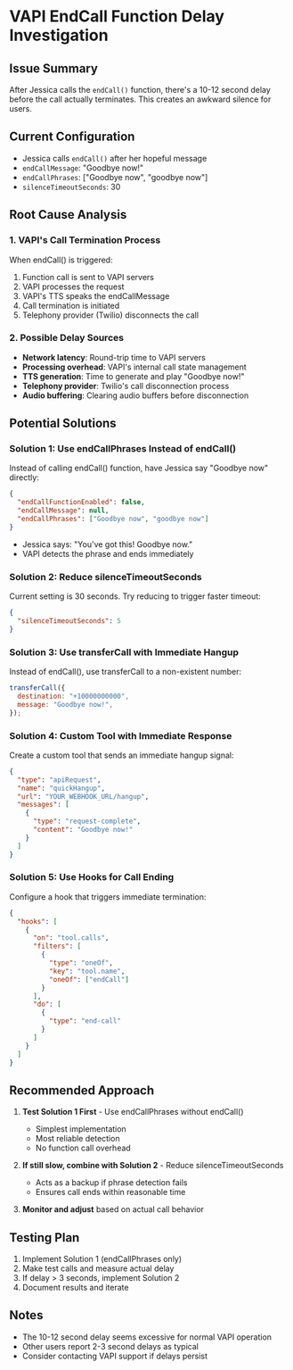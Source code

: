 # VAPI EndCall Function Delay Investigation

## Issue Summary

After Jessica calls the `endCall()` function, there's a 10-12 second delay before the call actually terminates. This creates an awkward silence for users.

## Current Configuration

- Jessica calls `endCall()` after her hopeful message
- `endCallMessage`: "Goodbye now!"
- `endCallPhrases`: ["Goodbye now", "goodbye now"]
- `silenceTimeoutSeconds`: 30

## Root Cause Analysis

### 1. VAPI's Call Termination Process

When endCall() is triggered:

1. Function call is sent to VAPI servers
2. VAPI processes the request
3. VAPI's TTS speaks the endCallMessage
4. Call termination is initiated
5. Telephony provider (Twilio) disconnects the call

### 2. Possible Delay Sources

- **Network latency**: Round-trip time to VAPI servers
- **Processing overhead**: VAPI's internal call state management
- **TTS generation**: Time to generate and play "Goodbye now!"
- **Telephony provider**: Twilio's call disconnection process
- **Audio buffering**: Clearing audio buffers before disconnection

## Potential Solutions

### Solution 1: Use endCallPhrases Instead of endCall()

Instead of calling endCall() function, have Jessica say "Goodbye now" directly:

```json
{
  "endCallFunctionEnabled": false,
  "endCallMessage": null,
  "endCallPhrases": ["Goodbye now", "goodbye now"]
}
```

- Jessica says: "You've got this! Goodbye now."
- VAPI detects the phrase and ends immediately

### Solution 2: Reduce silenceTimeoutSeconds

Current setting is 30 seconds. Try reducing to trigger faster timeout:

```json
{
  "silenceTimeoutSeconds": 5
}
```

### Solution 3: Use transferCall with Immediate Hangup

Instead of endCall(), use transferCall to a non-existent number:

```javascript
transferCall({
  destination: "+10000000000",
  message: "Goodbye now!",
});
```

### Solution 4: Custom Tool with Immediate Response

Create a custom tool that sends an immediate hangup signal:

```json
{
  "type": "apiRequest",
  "name": "quickHangup",
  "url": "YOUR_WEBHOOK_URL/hangup",
  "messages": [
    {
      "type": "request-complete",
      "content": "Goodbye now!"
    }
  ]
}
```

### Solution 5: Use Hooks for Call Ending

Configure a hook that triggers immediate termination:

```json
{
  "hooks": [
    {
      "on": "tool.calls",
      "filters": [
        {
          "type": "oneOf",
          "key": "tool.name",
          "oneOf": ["endCall"]
        }
      ],
      "do": [
        {
          "type": "end-call"
        }
      ]
    }
  ]
}
```

## Recommended Approach

1. **Test Solution 1 First** - Use endCallPhrases without endCall()

   - Simplest implementation
   - Most reliable detection
   - No function call overhead

2. **If still slow, combine with Solution 2** - Reduce silenceTimeoutSeconds

   - Acts as a backup if phrase detection fails
   - Ensures call ends within reasonable time

3. **Monitor and adjust** based on actual call behavior

## Testing Plan

1. Implement Solution 1 (endCallPhrases only)
2. Make test calls and measure actual delay
3. If delay > 3 seconds, implement Solution 2
4. Document results and iterate

## Notes

- The 10-12 second delay seems excessive for normal VAPI operation
- Other users report 2-3 second delays as typical
- Consider contacting VAPI support if delays persist
